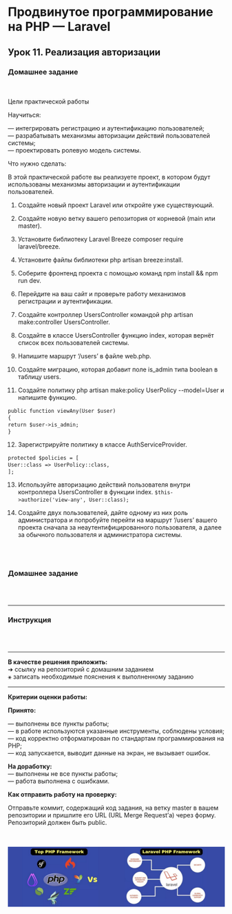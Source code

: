 # Продвинутое программирование на PHP — Laravel
## Урок 11. Реализация авторизации
### Домашнее задание
<br><br>
Цели практической работы<br>

Научиться:<br>

— интегрировать регистрацию и аутентификацию пользователей;<br>
— разрабатывать механизмы авторизации действий пользователей системы;<br>
— проектировать ролевую модель системы.<br>


Что нужно сделать:<br>

В этой практической работе вы реализуете проект, в котором будут использованы механизмы авторизации и аутентификации пользователей.<br>

1. Создайте новый проект Laravel или откройте уже существующий.

2. Создайте новую ветку вашего репозитория от корневой (main или master).

3. Установите библиотеку Laravel Breeze composer require laravel/breeze.

4. Установите файлы библиотеки php artisan breeze:install.

5. Соберите фронтенд проекта с помощью команд npm install && npm run dev.

6. Перейдите на ваш сайт и проверьте работу механизмов регистрации и аутентификации.

7. Создайте контроллер UsersController командой php artisan make:controller UsersController.

8. Создайте в классе UsersController функцию index, которая вернёт список всех пользователей системы.

9. Напишите маршрут ‘/users’ в файле web.php.

10. Создайте миграцию, которая добавит поле is_admin типа boolean в таблицу users.

11. Создайте политику php artisan make:policy UserPolicy --model=User и напишите функцию.

```
public function viewAny(User $user)
{
return $user->is_admin;
}
```



12. Зарегистрируйте политику в классе AuthServiceProvider.
```
protected $policies = [
User::class => UserPolicy::class,
];
```



13. Используйте авторизацию действий пользователя внутри контроллера UsersController в функции index.
    ```$this->authorize('view-any', User::class);```

14. Создайте двух пользователей, дайте одному из них роль администратора и попробуйте перейти на маршрут ‘/users’ вашего проекта сначала за неаутентифицированного пользователя, а далее за обычного пользователя и администратора системы.


<br><br>

### Домашнее задание

<br><br><hr>

### Инструкция



<br><br><hr>
**В качестве решения приложить:** <br>
➔ ссылку на репозиторий с домашним заданием <br>
⚹ записать необходимые пояснения к выполненному заданию<br>
<hr>

**Критерии оценки работы:** <br>

**Принято:** <br>

— выполнены все пункты работы; <br>
— в работе используются указанные инструменты, соблюдены условия; <br>
— код корректно отформатирован по стандартам программирования на PHP; <br>
— код запускается, выводит данные на экран, не вызывает ошибок. <br>

**На доработку:** <br>
— выполнены не все пункты работы; <br>
— работа выполнена с ошибками. <br>

**Как отправить работу на проверку:** <br>

Отправьте коммит, содержащий код задания, на ветку master в вашем репозитории и пришлите его URL (URL Merge Request’а) через форму. Репозиторий должен быть public.
<br><br><br>

![PHP Laravel Framework](../archives/i-min.jpg)

<br><br><br>